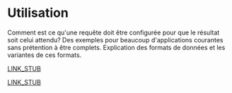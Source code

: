 Utilisation
===========

Comment est ce qu'une requête doit être configurée pour que le résultat soit celui attendu?
Des exemples pour beaucoup d'applications courantes sans prétention à être complets.
Explication des formats de données et les variantes de ces formats.

[LINK_STUB](formats.md)

[LINK_STUB](turbo.md)

<!--
[uMap](umap.md)  
Purement des données et géométries pour créer une carte thématique avec [uMap](https://umap.openstreetmap.fr/).

[JOSM](josm.md)  
Des données d'OpenStreetMap dans leur form traditionelle:
necessaire pour les editier avec JOSM.

[QGIS](qgis.md)  
Plus de possibilites de combiner des données d'OpenStreetMap avec autre données:
Mettre les données d'OpenStreetMap dans QGIS.

[Feuilles de calcul](csv.md)  
Pour beaucoup des applications on veut une feuille de calcul avec ou sans les coordonées
pour qu'on peut la mettre dans un tableur.
Vue globale sur des variantes disponibles.

[Osmoscope et MapRoulette](osmoscope.md)  
Overpass API dans le back-end d'une site web:
Des requêtes pour systèmes courantes.

[OpenLayers et Leaflet](openlayers.md)  
Overpass API dans le back-end d'une site web:
Mettre en place une site web spatiale comme [OpenLevelUp](https://openlevelup.net/).
On ça peut faire en emprutant Overpass API par OpenLayers ou Leaflet.

[Scripts](scripts.md)  
L'Overpass API permet de requêter automatisément par des scripts.
Il faut faire attention à quelque particularités.

[Diffs](diffs.md)  
Le format special de diff et de diff augmenté pour poursuivre des changes.
-->

